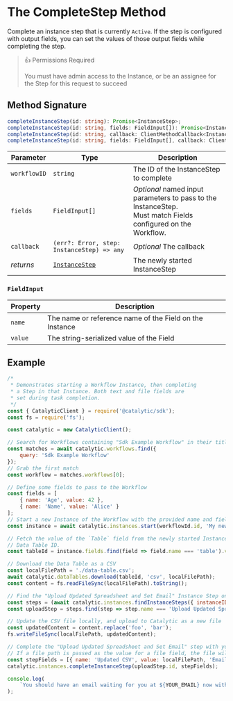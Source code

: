 # The CompleteStep Method

Complete an instance step that is currently `Active`. If the step is configured with output fields, you can set the values of those output fields while completing the step.

> 👍 Permissions Required
>
> You must have admin access to the Instance, or be an assignee for the Step for this request to succeed

## Method Signature

```typescript
completeInstanceStep(id: string): Promise<InstanceStep>;
completeInstanceStep(id: string, fields: FieldInput[]): Promise<InstanceStep>;
completeInstanceStep(id: string, callback: ClientMethodCallback<InstanceStep>): void;
completeInstanceStep(id: string, fields: FieldInput[], callback: ClientMethodCallback<InstanceStep>): void;
```

| Parameter    | Type                                               | Description                                                                                                     |
| ------------ | -------------------------------------------------- | --------------------------------------------------------------------------------------------------------------- |
| `workflowID` | `string`                                           | The ID of the InstanceStep to complete                                                                          |
| `fields`     | `FieldInput[]`                                     | _Optional_ named input parameters to pass to the InstanceStep.<br>Must match Fields configured on the Workflow. |
| `callback`   | `(err?: Error, step: InstanceStep) => any`         | _Optional_ The callback                                                                                         |
| _returns_    | [`InstanceStep`](doc:the-instancestep-entity-node) | The newly started InstanceStep                                                                                  |

### `FieldInput`

| Property | Description                                             |
| -------- | ------------------------------------------------------- |
| `name`   | The name or reference name of the Field on the Instance |
| `value`  | The string-serialized value of the Field                |

## Example

```js
/*
 * Demonstrates starting a Workflow Instance, then completing
 * a Step in that Instance. Both text and file fields are
 * set during task completion.
 */
const { CatalyticClient } = require('@catalytic/sdk');
const fs = require('fs');

const catalytic = new CatalyticClient();

// Search for Workflows containing "Sdk Example Workflow" in their title or description
const matches = await catalytic.workflows.find({
    query: 'Sdk Example Workflow'
});
// Grab the first match
const workflow = matches.workflows[0];

// Define some fields to pass to the Workflow
const fields = [
    { name: 'Age', value: 42 },
    { name: 'Name', value: 'Alice' }
];
// Start a new Instance of the Workflow with the provided name and fields
const instance = await catalytic.instances.start(workflowId.id, 'My new Instance', fields);

// Fetch the value of the `Table` field from the newly started Instance. The value will be a
// Data Table ID.
const tableId = instance.fields.find(field => field.name === 'table').value;

// Download the Data Table as a CSV
const localFilePath = './data-table.csv';
await catalytic.dataTables.download(tableId, 'csv', localFilePath);
const content = fs.readFileSync(localFilePath).toString();

// Find the "Upload Updated Spreadsheet and Set Email" Instance Step on the Instance
const steps = (await catalytic.instances.findInstanceSteps({ instanceID: instance.id })).steps;
const uploadStep = steps.find(step => step.name === 'Upload Updated Spreadsheet and Set Email');

// Update the CSV file locally, and upload to Catalytic as a new file
const updatedContent = content.replace('foo', 'bar');
fs.writeFileSync(localFilePath, updatedContent);

// Complete the "Upload Updated Spreadsheet and Set Email" step with your email and the path of the updated file on disk.
// If a file path is passed as the value for a file field, the file will automatically be uploaded
const stepFields = [{ name: 'Updated CSV', value: localFilePath, 'Email Address': 'YOUR_EMAIL' }];
catalytic.instances.completeInstanceStep(uploadStep.id, stepFields);

console.log(
    `You should have an email waiting for you at ${YOUR_EMAIL} now with the updated CSV converted to an Excel attachment`
);
```
